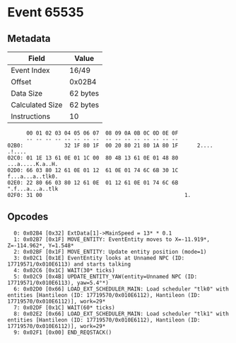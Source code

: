 # Event 65535

## Metadata

| Field           | Value    |
|-----------------|----------|
| Event Index     | 16/49    |
| Offset          | 0x02B4   |
| Data Size       | 62 bytes |
| Calculated Size | 62 bytes |
| Instructions    | 10       |

```
      00 01 02 03 04 05 06 07  08 09 0A 0B 0C 0D 0E 0F
      -- -- -- -- -- -- -- --  -- -- -- -- -- -- -- --
02B0:             32 1F 80 1F  00 20 80 21 80 1A 80 1F      2.... .!....
02C0: 01 1E 13 61 0E 01 1C 00  80 4B 13 61 0E 01 48 80  ...a.....K.a..H.
02D0: 66 03 80 12 61 0E 01 12  61 0E 01 74 6C 6B 30 1C  f...a...a..tlk0.
02E0: 22 80 66 03 80 12 61 0E  01 12 61 0E 01 74 6C 6B  ".f...a...a..tlk
02F0: 31 00                                             1.              
```

## Opcodes

```
  0: 0x02B4 [0x32] ExtData[1]->MainSpeed = 13* * 0.1
  1: 0x02B7 [0x1F] MOVE_ENTITY: EventEntity moves to X=-11.919*, Z=-114.962*, Y=1.548*
  2: 0x02BF [0x1F] MOVE_ENTITY: Update entity position (mode=1)
  3: 0x02C1 [0x1E] EventEntity looks at Unnamed NPC (ID: 17719571/0x010E6113) and starts talking
  4: 0x02C6 [0x1C] WAIT(30* ticks)
  5: 0x02C9 [0x4B] UPDATE_ENTITY_YAW(entity=Unnamed NPC (ID: 17719571/0x010E6113), yaw=5.4°*)
  6: 0x02D0 [0x66] LOAD_EXT_SCHEDULER_MAIN: Load scheduler "tlk0" with entities [Hantileon (ID: 17719570/0x010E6112), Hantileon (ID: 17719570/0x010E6112)], work=29*
  7: 0x02DF [0x1C] WAIT(60* ticks)
  8: 0x02E2 [0x66] LOAD_EXT_SCHEDULER_MAIN: Load scheduler "tlk1" with entities [Hantileon (ID: 17719570/0x010E6112), Hantileon (ID: 17719570/0x010E6112)], work=29*
  9: 0x02F1 [0x00] END_REQSTACK()
```

